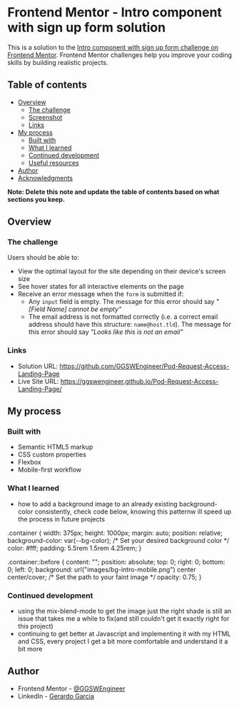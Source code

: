 # Frontend Mentor - Intro component with sign up form solution

This is a solution to the [Intro component with sign up form challenge on Frontend Mentor](https://www.frontendmentor.io/challenges/intro-component-with-signup-form-5cf91bd49edda32581d28fd1). Frontend Mentor challenges help you improve your coding skills by building realistic projects. 

## Table of contents

- [Overview](#overview)
  - [The challenge](#the-challenge)
  - [Screenshot](#screenshot)
  - [Links](#links)
- [My process](#my-process)
  - [Built with](#built-with)
  - [What I learned](#what-i-learned)
  - [Continued development](#continued-development)
  - [Useful resources](#useful-resources)
- [Author](#author)
- [Acknowledgments](#acknowledgments)

**Note: Delete this note and update the table of contents based on what sections you keep.**

## Overview

### The challenge

Users should be able to:

- View the optimal layout for the site depending on their device's screen size
- See hover states for all interactive elements on the page
- Receive an error message when the `form` is submitted if:
  - Any `input` field is empty. The message for this error should say *"[Field Name] cannot be empty"*
  - The email address is not formatted correctly (i.e. a correct email address should have this structure: `name@host.tld`). The message for this error should say *"Looks like this is not an email"*

### Links

- Solution URL: https://github.com/GGSWEngineer/Pod-Request-Access-Landing-Page
- Live Site URL: https://ggswengineer.github.io/Pod-Request-Access-Landing-Page/

## My process

### Built with

- Semantic HTML5 markup
- CSS custom properties
- Flexbox
- Mobile-first workflow

### What I learned

- how to add a background image to an already existing background-color consistently, check code below, knowing this patternw ill speed up the process in future projects

.container {
  width: 375px;
  height: 1000px;
  margin: auto;
  position: relative;
  background-color: var(--bg-color); /* Set your desired background color */
  color: #fff; 
  padding: 5.5rem 1.5rem 4.25rem;
}

.container::before {
  content: "";
  position: absolute;
  top: 0;
  right: 0;
  bottom: 0;
  left: 0;
  background: url("images/bg-intro-mobile.png") center center/cover; /* Set the path to your faint image */
  opacity: 0.75; 
}


### Continued development

- using the mix-blend-mode to get the image just the right shade is still an issue that takes me a while to fix(and still couldn't get it exactly right for this project)
- continuing to get better at Javascript and implementing it with my HTML and CSS, every project I get a bit more comfortable and understand it a bit more

## Author

- Frontend Mentor - [@GGSWEngineer](https://www.frontendmentor.io/profile/GGSWEngineer)
- LinkedIn - [Gerardo Garcia](www.linkedin.com/in/gerardo-garcia-19a794275)
